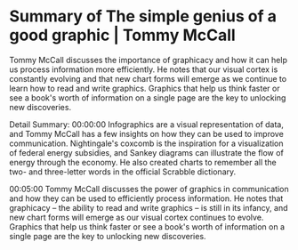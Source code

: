 # Summary of The simple genius of a good graphic | Tommy McCall

Tommy McCall discusses the importance of graphicacy and how it can help us process information more efficiently. He notes that our visual cortex is constantly evolving and that new chart forms will emerge as we continue to learn how to read and write graphics. Graphics that help us think faster or see a book's worth of information on a single page are the key to unlocking new discoveries.

Detail Summary: 
00:00:00
Infographics are a visual representation of data, and Tommy McCall has a few insights on how they can be used to improve communication. Nightingale's coxcomb is the inspiration for a visualization of federal energy subsidies, and Sankey diagrams can illustrate the flow of energy through the economy. He also created charts to remember all the two- and three-letter words in the official Scrabble dictionary.

00:05:00
Tommy McCall discusses the power of graphics in communication and how they can be used to efficiently process information. He notes that graphicacy – the ability to read and write graphics – is still in its infancy, and new chart forms will emerge as our visual cortex continues to evolve. Graphics that help us think faster or see a book's worth of information on a single page are the key to unlocking new discoveries.

